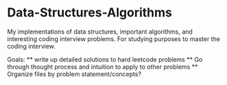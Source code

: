 # Data-Structures-Algorithms

My implementations of data structures, important algorithms, and interesting coding interview problems. For studying purposes to master the coding interview. 

Goals:
** write up detailed solutions to hard leetcode problems
** Go through thought process and intuition to apply to other problems
** Organize files by problem statement/concepts?
